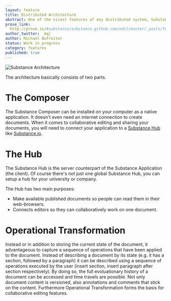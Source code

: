 ```yaml
---
layout: feature
title: Distributed Architecture
abstract: One of the nicest features of any distributed system, Substance included, is that it's distributed. This means that instead of doing a "checkout" of the current state of a document, you have the full evolutionary history available on every peer.
prose_link:
  http://prose.io/#substance/substance.github.com/edit/master/_posts/features/0100-01-03-distributed.md
author_twitter: _mql
author: Michael Aufreiter
status: Work in progress
category: features
published: true
---
```


![Substance Architecture]({{site.baseurl}}/assets/images/illustrations/architecture.png)

The architecture basically consists of two parts.

# The Composer

The Substance Composer can be installed on your computer as a native application. It doesn't even need an internet connection to create documents. When it comes to collaborative editing and sharing your documents, you will need to connect your application to a [Substance Hub](/modules/hub) like [Substance.io](http://substance.io).


# The Hub

The Substance Hub is the server counterpart of the Substance Application (the client). Of course there's not just one global Substance Hub, you can setup a hub for your university or company.

The Hub has two main purposes:

- Make available published documents so people can read them in their web-browsers.
- Connects editors so they can collaboratively work on one document.

# Operational Transformation

Instead or in addition to storing the current state of the document, it advantageous to capture a sequence of operations that have been applied to the document. Instead of describing a document by its state (e.g. it has a section, followed by a paragraph) it can be described using a sequence of operations executed by the user (insert section, insert paragraph after section respectively). By doing so, the full evoluationary history of a document can be accessed and time travels are possible. Not only document content is versioned, also annotations and comments that stick on the content. Furthermore Operational Transformation forms the basis for collaborative editing features.